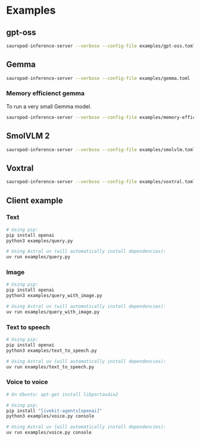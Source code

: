 # Examples

## gpt-oss

```bash
sauropod-inference-server --verbose --config-file examples/gpt-oss.toml
```

## Gemma

```bash
sauropod-inference-server --verbose --config-file examples/gemma.toml
```

### Memory efficienct gemma

To run a very small Gemma model.

```bash
sauropod-inference-server --verbose --config-file examples/memory-efficient.toml
```


## SmolVLM 2

```bash
sauropod-inference-server --verbose --config-file examples/smolvlm.toml
```


## Voxtral

```bash
sauropod-inference-server --verbose --config-file examples/voxtral.toml
```

## Client example

### Text

```bash
# Using pip:
pip install openai
python3 examples/query.py

# Using Astral uv (will automatically install dependencies):
uv run examples/query.py
```

### Image

```bash
# Using pip:
pip install openai
python3 examples/query_with_image.py

# Using Astral uv (will automatically install dependencies):
uv run examples/query_with_image.py
```

### Text to speech

```bash
# Using pip:
pip install openai
python3 examples/text_to_speech.py

# Using Astral uv (will automatically install dependencies):
uv run examples/text_to_speech.py
```


### Voice to voice

```bash
# On Ubuntu: apt-get install libportaudio2

# Using pip:
pip install "livekit-agents[openai]"
python3 examples/voice.py console

# Using Astral uv (will automatically install dependencies):
uv run examples/voice.py console
```
